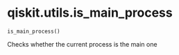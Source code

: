 # qiskit.utils.is\_main\_process

<span id="undefined" />

`is_main_process()`

Checks whether the current process is the main one
